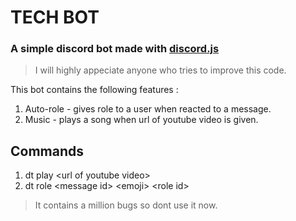 # TECH BOT
### A simple discord bot made with [discord.js](https://discord.js.org/)

> I will highly appeciate anyone who tries to improve this code.

This bot contains the following features :
1. Auto-role - gives role to a user when reacted to a message.
2. Music - plays a song when url of youtube video is given.

## **Commands**

1. dt play \<url of youtube video>
2. dt role \<message id> \<emoji> \<role id>

> It contains a million bugs so dont use it now.


